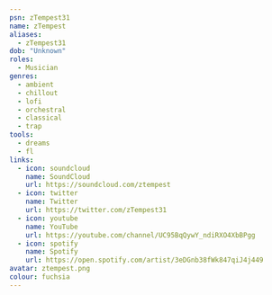 ```yaml
---
psn: zTempest31
name: zTempest
aliases:
  - zTempest31
dob: "Unknown"
roles:
  - Musician
genres:
  - ambient
  - chillout
  - lofi
  - orchestral
  - classical
  - trap
tools:
  - dreams
  - fl
links:
  - icon: soundcloud
    name: SoundCloud
    url: https://soundcloud.com/ztempest
  - icon: twitter
    name: Twitter
    url: https://twitter.com/zTempest31
  - icon: youtube
    name: YouTube
    url: https://youtube.com/channel/UC95BqQywY_ndiRXO4XbBPgg
  - icon: spotify
    name: Spotify
    url: https://open.spotify.com/artist/3eDGnb38fWk847qiJ4j449
avatar: ztempest.png
colour: fuchsia
---
```

